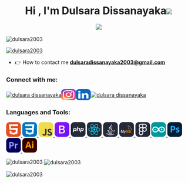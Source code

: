 

<h1 align="center"><b>Hi , I'm Dulsara Dissanayaka</b><img src="https://media.giphy.com/media/hvRJCLFzcasrR4ia7z/giphy.gif" width="35"></h1>

<p align="center">
  <a href="https://github.com/DenverCoder1/readme-typing-svg"><img src="https://readme-typing-svg.herokuapp.com?font=Time+New+Roman&color=cyan&size=25&center=true&vCenter=true&width=600&height=100&lines=Hi...+I'm+Dulsara+Dissanayaka;Student+at+Java+Institute+Sri+Lanka;Software+Engineer;Active+Learner/Researcher;"></a>
</p>




<p align="left"> <img src="https://komarev.com/ghpvc/?username=dulsara2003&label=Profile%20views&color=0e75b6&style=flat" alt="dulsara2003" /> </p>

<p align="left"> <a href="https://github.com/ryo-ma/github-profile-trophy"><img src="https://github-profile-trophy.vercel.app/?username=dulsara2003" alt="dulsara2003" /></a> </p>

- 👉 How to contact me **dulsaradissanayaka2003@gmail.com**

<h3 align="left">Connect with me:</h3>
<p align="left">
  <a href="https://fb.com/dulsara dissanayaka" target="blank"><img align="center" src="https://raw.githubusercontent.com/rahuldkjain/github-profile-readme-generator/master/src/images/icons/Social/facebook.svg" alt="dulsara dissanayaka" height="30" width="40" /></a><a href="https://instagram.com/dulzz_dizzanayaka" target="blank"><img align="center" src="https://github.com/tandpfun/skill-icons/blob/main/icons/Instagram.svg" alt="dulzz_dizzanayaka" height="30" width="40" /></a><a href="https://linkedin.com/in/dulsara dissanayaka" target="blank"><img align="center" src="https://github.com/tandpfun/skill-icons/blob/main/icons/LinkedIn.svg" alt="dulsara dissanayaka" height="30" width="40" /></a><a href="https://www.youtube.com/c/dulsara dissanayaka" target="blank"><img align="center" src="https://raw.githubusercontent.com/rahuldkjain/github-profile-readme-generator/master/src/images/icons/Social/youtube.svg" alt="dulsara dissanayaka" height="30" width="40" /></a>
  
  

</p>

<h3 align="left">Languages and Tools:</h3>

<p align="left"> <a href="https://www.w3.org/html/" target="_blank" rel="noreferrer"> <img src="https://github.com/tandpfun/skill-icons/blob/main/icons/HTML.svg" alt="html5" width="40" height="40"/> </a> <a href="https://www.w3schools.com/css/" target="_blank" rel="noreferrer"> <img src="https://github.com/tandpfun/skill-icons/blob/main/icons/CSS.svg" alt="css3" width="40" height="40"/> </a>  <a href="https://developer.mozilla.org/en-US/docs/Web/JavaScript" target="_blank" rel="noreferrer"> <img src="https://github.com/tandpfun/skill-icons/blob/main/icons/JavaScript.svg" alt="javascript" width="40" height="40"/> </a>  <a href="https://getbootstrap.com" target="_blank" rel="noreferrer"> <img src="https://github.com/tandpfun/skill-icons/blob/main/icons/Bootstrap.svg" alt="bootstrap" width="40" height="40"/> </a> <a href="https://www.php.net" target="_blank" rel="noreferrer"> <img src="https://github.com/tandpfun/skill-icons/blob/main/icons/PHP-Dark.svg" alt="php" width="40" height="40"/> </a> <a href="https://reactjs.org/" target="_blank" rel="noreferrer"> <img src="https://github.com/tandpfun/skill-icons/blob/main/icons/React-Dark.svg" alt="react" width="40" height="40"/> </a><a href="https://www.java.com" target="_blank" rel="noreferrer"> <img src="https://github.com/tandpfun/skill-icons/blob/main/icons/Java-Dark.svg" alt="java" width="40" height="40"/> </a><a href="https://www.mysql.com/" target="_blank" rel="noreferrer"> <img src="https://github.com/tandpfun/skill-icons/blob/main/icons/MySQL-Dark.svg" alt="mysql" width="40" height="40"/> </a> <a href="https://www.figma.com/" target="_blank" rel="noreferrer"> <img src="https://github.com/tandpfun/skill-icons/blob/main/icons/Figma-Dark.svg" alt="figma" width="40" height="40"/> </a> <a href="https://www.arduino.cc/" target="_blank" rel="noreferrer"> <img src="https://github.com/tandpfun/skill-icons/blob/main/icons/Arduino.svg" alt="arduino" width="40" height="40"/> </a>  <a href="https://www.photoshop.com/en" target="_blank" rel="noreferrer"> <img src="https://github.com/tandpfun/skill-icons/blob/main/icons/Photoshop.svg" alt="photoshop" width="40" height="40"/> </a>  <a href="https://www.adobe.com/products/premiere.html" target="_blank" rel="noreferrer"> <img src="https://github.com/tandpfun/skill-icons/blob/main/icons/Premiere.svg" alt="Premierepro" width="40" height="40"/> </a>  <a href="https://www.adobe.com/in/products/illustrator.html" target="_blank" rel="noreferrer"> <img src="https://github.com/tandpfun/skill-icons/blob/main/icons/Illustrator.svg" alt="illustrator" width="40" height="40"/> </a> 
   
   
  
  
  
  

  

  

  
  
  
 
 
  

   


  


 
  
  </p>

<p><img align="left" src="https://github-readme-stats.vercel.app/api/top-langs?username=dulsara2003&show_icons=true&locale=en&layout=compact" alt="dulsara2003" /></p>

<p>&nbsp;<img align="center" src="https://github-readme-stats.vercel.app/api?username=dulsara2003&show_icons=true&locale=en" alt="dulsara2003" /></p>

<p><img align="center" src="https://github-readme-streak-stats.herokuapp.com/?user=dulsara2003&" alt="dulsara2003" /></p>

